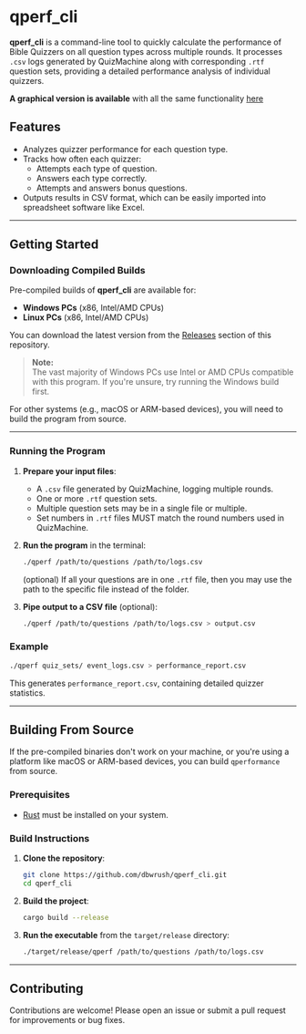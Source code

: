 # qperf_cli

**qperf_cli** is a command-line tool to quickly calculate the performance of Bible Quizzers on all question types across multiple rounds. It processes `.csv` logs generated by QuizMachine along with corresponding `.rtf` question sets, providing a detailed performance analysis of individual quizzers.

**A graphical version is available** with all the same functionality [here](https://github.com/dbwrush/qperformance)

## Features

- Analyzes quizzer performance for each question type.
- Tracks how often each quizzer:
  - Attempts each type of question.
  - Answers each type correctly.
  - Attempts and answers bonus questions.
- Outputs results in CSV format, which can be easily imported into spreadsheet software like Excel.

---

## Getting Started

### Downloading Compiled Builds

Pre-compiled builds of **qperf_cli** are available for:

- **Windows PCs** (x86, Intel/AMD CPUs)
- **Linux PCs** (x86, Intel/AMD CPUs)

You can download the latest version from the [Releases](https://github.com/dbwrush/qperf_cli/releases) section of this repository.

> **Note:**  
> The vast majority of Windows PCs use Intel or AMD CPUs compatible with this program. If you're unsure, try running the Windows build first.

For other systems (e.g., macOS or ARM-based devices), you will need to build the program from source. 

---

### Running the Program

1. **Prepare your input files**:
   - A `.csv` file generated by QuizMachine, logging multiple rounds.
   - One or more `.rtf` question sets.
   - Multiple question sets may be in a single file or multiple.
   - Set numbers in `.rtf` files MUST match the round numbers used in QuizMachine.
  

2. **Run the program** in the terminal:
   ```bash
   ./qperf /path/to/questions /path/to/logs.csv
   ```
   (optional) If all your questions are in one `.rtf` file, then you may use the path to the specific file instead of the folder.

3. **Pipe output to a CSV file** (optional):
   ```bash
   ./qperf /path/to/questions /path/to/logs.csv > output.csv
   ```

### Example

```bash
./qperf quiz_sets/ event_logs.csv > performance_report.csv
```

This generates `performance_report.csv`, containing detailed quizzer statistics.

---

## Building From Source

If the pre-compiled binaries don't work on your machine, or you're using a platform like macOS or ARM-based devices, you can build `qperformance` from source.

### Prerequisites

- [Rust](https://www.rust-lang.org/tools/install) must be installed on your system.

### Build Instructions

1. **Clone the repository**:
   ```bash
   git clone https://github.com/dbwrush/qperf_cli.git
   cd qperf_cli
   ```

2. **Build the project**:
   ```bash
   cargo build --release
   ```

3. **Run the executable** from the `target/release` directory:
   ```bash
   ./target/release/qperf /path/to/questions /path/to/logs.csv
   ```

---

## Contributing

Contributions are welcome! Please open an issue or submit a pull request for improvements or bug fixes.
